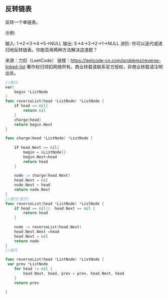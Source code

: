 ## 反转链表

反转一个单链表。

示例:

输入: 1->2->3->4->5->NULL
输出: 5->4->3->2->1->NULL
进阶:
你可以迭代或递归地反转链表。你能否用两种方法解决这道题？

来源：力扣（LeetCode）
链接：https://leetcode-cn.com/problems/reverse-linked-list
著作权归领扣网络所有。商业转载请联系官方授权，非商业转载请注明出处。
```go
//递归
var(
	begin *ListNode
)
func reverseList(head *ListNode) *ListNode {
    if head == nil{
        return nil
    }
	charge(head)
	return begin.Next
}

func charge(head *ListNode) *ListNode {
    
	if head.Next == nil{
		begin = &ListNode{}
		begin.Next=head
		return head
	}
    
	node := charge(head.Next)
    head.Next = nil
	node.Next = head
	return node.Next
}
//递归(官方)
func reverseList(head *ListNode) *ListNode {
    if head == nil||  head.Next == nil {
		return head
	}
    
	node := reverseList(head.Next)
    head.Next.Next =head
    head.Next = nil   
	return node
}
//迭代

func reverseList(head *ListNode) *ListNode {
 var prev *ListNode
    for head != nil {
        head.Next, head, prev = prev, head.Next, head
    }
    return prev

}



```
